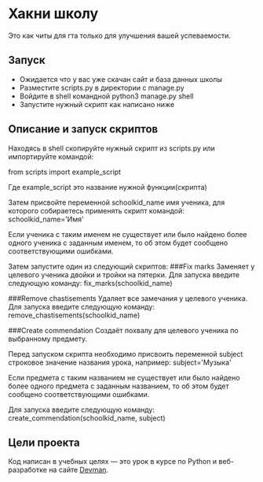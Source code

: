 # Хакни школу

Это как читы для гта только для улучшения вашей успеваемости.

## Запуск

- Ожидается что у вас уже скачан сайт и база данных школы
- Разместите scripts.py в директории с manage.py
- Войдите в shell командной  python3 manage.py shell
- Запустите нужный скрипт как написано ниже

## Описание и запуск скриптов

Находясь в shell скопируйте нужный скрипт из scripts.py или импортируйте командой:

from scripts import example_script

Где example_script это название нужной функции(скрипта)

Затем присвойте переменной schoolkid_name имя ученика, для
которого собираетесь применять скрипт командой:
schoolkid_name='Имя'

Если ученика с таким именем не существует или было найдено более одного
ученика с заданным именем, то об этом будет сообщено соответствующими ошибками.

Затем запустите один из следующий скриптов:
###Fix marks
Заменяет у целевого ученика двойки и тройки на пятерки.
Для запуска введите следующую команду:
fix_marks(schoolkid_name)

###Remove chastisements
Удаляет все замечания у целевого ученика.
Для запуска введите следующую команду:
remove_chastisements(schoolkid_name)

###Create commendation
Создаёт похвалу для целевого ученика по выбранному предмету.

Перед запуском скрипта необходимо присвоить переменной subject строковое значение
названия урока, например:
subject='Музыка'

Если предмета с таким названием не существует или было найдено более одного
предмета с заданным названием, то об этом будет сообщено соответствующими ошибками.

Для запуска введите следующую команду:
create_commendation(schoolkid_name, subject)


## Цели проекта

Код написан в учебных целях — это урок в курсе по Python и веб-разработке на сайте [Devman](https://dvmn.org).
